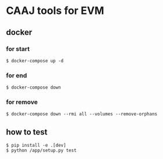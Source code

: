 # CAAJ tools for EVM

## docker
### for start

```
$ docker-compose up -d
```

### for end

```
$ docker-compose down
```

### for remove

```
$ docker-compose down --rmi all --volumes --remove-orphans
```

## how to test


```
$ pip install -e .[dev]
$ python /app/setup.py test
```
